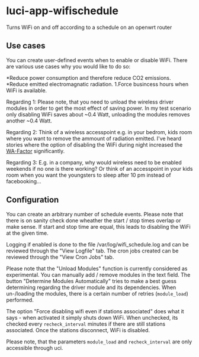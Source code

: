 # luci-app-wifischedule
Turns WiFi on and off according to a schedule on an openwrt router

## Use cases
You can create user-defined events when to enable or disable WiFi. 
There are various use cases why you would like to do so:

*Reduce power consumption and therefore reduce CO2 emissions.
*Reduce emitted electromagnatic radiation.
1.Force busincess hours when WiFi is available.

Regarding 1: Please note, that you need to unload the wireless driver modules in order to get the most effect of saving power.
In my test scenario only disabling WiFi saves about ~0.4 Watt, unloading the modules removes another ~0.4 Watt.

Regarding 2: Think of a wireless accesspoint e.g. in your bedrom, kids room where you want to remove the ammount of radiation emitted.
I've heard stories where the option of disabling the WiFi during night increased the [WA-Factor](https://en.wikipedia.org/wiki/Wife_acceptance_factor) significantly.

Regarding 3: E.g. in a company, why would wireless need to be enabled weekends if no one is there working? 
Or think of an accesspoint in your kids room when you want the youngsters to sleep after 10 pm instead of facebooking...

## Configuration
You can create an arbitrary number of schedule events. Please note that there is on sanity check done wheather the start / stop times overlap or make sense.
If start and stop time are equal, this leads to disabling the WiFi at the given time.

Logging if enabled is done to the file /var/log/wifi_schedule.log and can be reviewed through the "View Logfile" tab.
The cron jobs created can be reviewed through the "View Cron Jobs" tab.

Please note that the "Unload Modules" function is currently considered as experimental. You can manually add / remove modules in the text field.
The button "Determine Modules Automatically" tries to make a best guess determining regarding the driver module and its dependencies.
When un-/loading the modules, there is a certain number of retries (`module_load`) performed.

The option "Force disabling wifi even if stations associated" does what it says - when activated it simply shuts down WiFi.
When unchecked, its checked every `recheck_interval` minutes if there are still stations associated. Once the stations disconnect, WiFi is disabled.

Please note, that the parameters `module_load` and `recheck_interval` are only accessible through uci.
